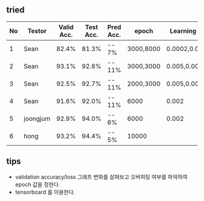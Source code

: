 ## tried
|  No | Testor| Valid Acc.|Test Acc.| Pred Acc.| epoch     | Learning Rate   | Batch | Optimizer       | Activation |win_stride|win_size| time_shift|sample_rate |back_vol.|back_freq.|dct_coef.|
|-----|-------|----------|----------|----------|-----------|-----------------|-------|-----------------|----------|----------|----------|----------|-------------|--------|----------|---------|
|  1  | Sean  |  82.4%   |   81.3%  |  -- 7%   | 3000,8000 | 0.0002,0.00005  | 100   | SDG             | Relu     | 10       |   30     | 100      |  16000      |  0.2   |  0.8     |   40    |
|  2  | Sean  |  93.1%   |   92.8%  |  -- 11%  | 3000,3000 | 0.005,0.0005    | 100   | SDG             | Relu     | 10       |   30     | 100      |  16000      |  0.3   |  0.8     |   40    |
|  3  | Sean  |  92.5%   |   92.7%  |  -- 11%  | 2000,3000 | 0.005,0.001     | 100   | SDG             | Relu     | 10       |   30     | 100      |  16000      |  0.2   |  0.9     |   40    |
|  4  | Sean  |  91.6%   |   92.0%  |  -- 11%  | 6000      | 0.002           | 100   | SDG             | Relu     | 10       |   20     | 100      |  16000      |  0.3   |  0.9     |   40    |
|  5  | joongjum  |  92.9%   |   94.0%  |  -- 6%  | 6000 | 0.002    | 100   | Adam             | Relu     | 10       |   30     | 100      |  16000      |  0.3   |  0.8     |   40    |
|  6  | hong      |   93.2%  |  94.4%   |   -- 5%     |      10000     |                 |       |       Momentum          |         |            |          |         |              |        |           |        |




## tips
- validation accuracy/loss 그래프 변화를 살펴보고 오버피팅 여부를 파악하여 epoch 값을 정한다.
- tensorboard 를 이용한다.
